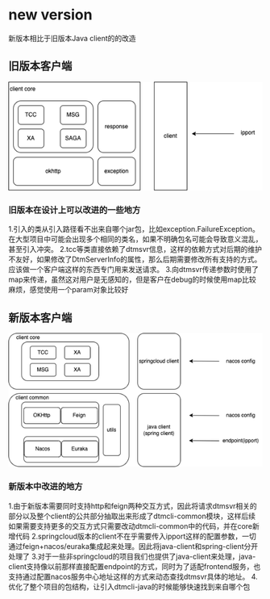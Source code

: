 # new version
新版本相比于旧版本Java client的的改造
## 旧版本客户端
![avatar](pic_ref/oldversion.png)
### 旧版本在设计上可以改进的一些地方
1.引入的类从引入路径看不出来自哪个jar包，比如exception.FailureException。在大型项目中可能会出现多个相同的类名，如果不明确包名可能会导致意义混乱，甚至引入冲突。
2.tcc等类直接依赖了dtmsvr信息，这样的依赖方式对后期的维护不友好，如果修改了DtmServerInfo的属性，那么后期需要修改所有支持的方式。应该做一个客户端这样的东西专门用来发送请求。
3.向dtmsvr传递参数时使用了map来传递，虽然这对用户是无感知的，但是客户在debug的时候使用map比较麻烦，感觉使用一个param对象比较好
## 新版本客户端
![avatar](pic_ref/newversion.png)
### 新版本中改进的地方
1.由于新版本需要同时支持http和feign两种交互方式，因此将请求dtmsvr相关的部分以及整个client的公共部分抽取出来形成了dtmcli-common模块，这样后续如果需要支持更多的交互方式只需要改动dtmcli-common中的代码，并在core新增代码
2.springcloud版本的client不在乎需要传入ipport这样的配置参数，一切通过feign+nacos/euraka集成起来处理。因此将java-client和spring-client分开处理了
3.对于一些非springcloud的项目我们也提供了java-client来处理，java-client支持像以前那样直接配置endpoint的方式，同时为了适配frontend服务，也支持通过配置nacos服务中心地址这样的方式来动态查找dtmsvr具体的地址。
4.优化了整个项目的包结构，让引入dtmcli-java的时候能够快速找到来自哪个包


